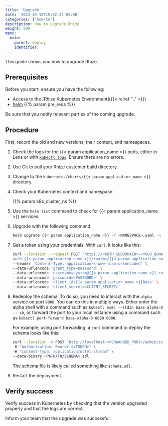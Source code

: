```yaml
---
title: 'Upgrade'
date: '2023-10-18T15:02:24-03:00'
categories: ["how-to"]
description: How to upgrade Rhize
weight: 500
menu:
  main:
    parent: deploy
    identifier:
---
```


This guide shows you how to upgrade Rhize.

## Prerequisites

Before you start, ensure you have the following:

- Access to the [Rhize Kubernetes Environment]({{< relref ".." >}})
- [helm](https://helm.sh/docs/helm/helm_install/)
{{% param pre_reqs %}}

Be sure that you notify relevant parties of the coming upgrade.

## Procedure

First, record the old and new versions, their context, and namespaces.

1. Check the logs for the {{< param application_name >}} pods, either in Lens or with [`kubectl logs`](https://kubernetes.io/docs/reference/generated/kubectl/kubectl-commands#logs).
    Ensure there are no errors.

1. Use Git to pull your Rhize customer build directory.
1. Change to the `kubernetes/charts/{{< param application_name >}}` directory.
1. Check your Kubernetes context and namespace.

    {{% param k8s_cluster_ns %}}

1. Use the `helm list` command to check for {{< param application_name >}} services.
1. Upgrade with the following command:


    ```bash
    helm upgrade {{< param application_name >}} -f <NAMESPACE>.yaml -n namespace
    ```

1. Get a token using your credentials.
   With `curl`, it looks like this:

    ```bash
    curl --location --request POST 'https://<AUTH_SUBDOMAIN>-<YOUR_DOMAIN>
    auth.{{< param application_name >}}/realms/{{< param application_name >}}/protocol/openid-connect/token' \
    --header 'Content-Type: application/x-www-form-urlencoded' \
    --data-urlencode 'grant_type=password' \
    --data-urlencode 'username=system@{{< param application_name >}}.com' \
    --data-urlencode 'password=<PASSWORD>' \
    --data-urlencode 'client_id={{< param application_name >}}Baas' \
    --data-urlencode 'client_secret=<CLIENT_SECRET>'
    ```



1. Redeploy the schema. To do so, you need to interact with the `alpha` service on port `8080`. You can do this in multiple ways. Either enter the alpha shell with a command such as `kubectl exec --stdin baas-alpha-0 -- sh`, or forward the port to your local instance using a command such as `kubectl port-forward baas-alpha-0 8080:8080`.

   For example, using port forwarding, a `curl` command to deploy the schema looks like this:

    ```bash
    curl --location -X POST 'http://localhost:<FORWARDED_PORT>/admin/schema' \
    -H "Authorization: Bearer $<TOKEN>" \
    -H "content-Type: application/octet-stream" \
    --data-binary <PATH/TO/SCHEMA>.sdl
    ```

    The schema file is likely called something like `schema.sdl`.

1. Restart the deployment.

## Verify success

Verify success in Kubernetes by checking that the version upgraded properly and that the logs are correct.

Inform your team that the upgrade was successful.
